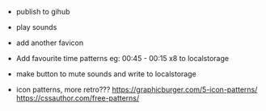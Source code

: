 - publish to gihub
- play sounds

- add another favicon
- Add favourite time patterns eg: 00:45 - 00:15 x8 to localstorage
- make button to mute sounds and write to localstorage

- icon patterns, more retro???
  https://graphicburger.com/5-icon-patterns/
  https://cssauthor.com/free-patterns/
